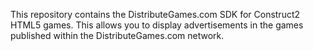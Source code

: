 This repository contains the DistributeGames.com SDK for Construct2 HTML5 games. This allows you to display advertisements in the games published within the DistributeGames.com network.
